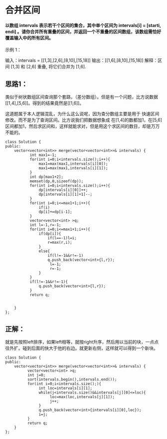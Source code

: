# 合并区间

#### 以数组 intervals 表示若干个区间的集合，其中单个区间为 intervals[i] = [starti, endi] 。请你合并所有重叠的区间，并返回一个不重叠的区间数组，该数组需恰好覆盖输入中的所有区间。

示例 1：

输入：intervals = [[1,3],[2,6],[8,10],[15,18]]
输出：[[1,6],[8,10],[15,18]]
解释：区间 [1,3] 和 [2,6] 重叠, 将它们合并为 [1,6].

## 思路1：

类似于树状数组区间查询那个套路，（差分数组）。但是有一个问题，比方说数据[[1,4],[5,6]]。得到的结果竟然是[[1,6]]。

这道题属于本人逻辑混乱，为什么这么说呢，因为查分数组主要是用于 快速区间修改。而不是为了查询区间。比方说我们把数据想象成 在[1,4]的数都加1，在[5,6]区间都加1，然后求区间和，这样就能求对，但是用这个求区间的数目，却是万万不能的。

```
class Solution {
public:
    vector<vector<int>> merge(vector<vector<int>>& intervals) {
           int max1=-1;
           for(int i=0;i<intervals.size();i++){
               max1=max(max1,intervals[i][0]);
               max1=max(max1,intervals[i][1]);
           }
           int dp[max1+2];
           memset(dp,0,sizeof(dp));
           for(int i=0;i<intervals.size();i++){
               dp[intervals[i][0]]++;
               dp[intervals[i][1]+1]--;
           }
           for(int i=0;i<=max1+1;i++){
               if(i)
               dp[i]+=dp[i-1];
           }
           vector<vector<int> >q;
           int l=-1,r=-1;
           for(int i=0;i<=max1+1;i++){
               if(dp[i]){
                   if(l==-1)l=i;
                   r=max(r,i);
               }
               else{
                   if(l!=-1&&r!=-1)
                   q.push_back(vector<int>{l,r});
                    l=-1;
                    r=-1;
               }
           }
           if(l!=-1&&r!=-1){
               q.push_back(vector<int>{l,r});
           }
           return q;
           

    }
};
```

## 正解：

就是先按照left排序，如果left相等，就按right升序，然后用以当前的块，一点点往外扩。碰到后面的快大于他的右边。就更新右侧，这样就可以得到一个新块。

```
class Solution {
public:
    vector<vector<int>> merge(vector<vector<int>>& intervals) {
          vector<vector<int> >q;
          int j=0;
          sort(intervals.begin(),intervals.end());
          for(int i=0;i<intervals.size();){
               int loc=intervals[i][1];
               while(j<intervals.size()&&intervals[j][0]<=loc){
                    loc=max(loc,intervals[j][1]);
                    j++;
               }
               q.push_back(vector<int>{intervals[i][0],loc});
               i=j;
          }
          return q;
    }
};
```

